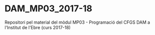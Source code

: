 # DAM_MP03_2017-18
Repositori pel material del mòdul MP03 - Programació del CFGS DAM a l'Institut de l'Ebre (curs 2017-18)
